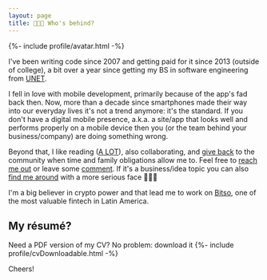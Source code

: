 ```yaml
---
layout: page
title: 🧑🏽‍💻 Who's behind?
---
```


{%- include profile/avatar.html -%}

I've been writing code since 2007 and getting paid for it since 2013 (outside of college), a bit over a year since getting my BS in software engineering from [UNET](http://www.unet.edu.ve/).

I fell in love with mobile development, primarily because of the app's fad back then. Now, 
more than a decade since smartphones made their way into our everyday lives it's not a trend
anymore: it's the standard. If you don't have a digital mobile presence, a.k.a. a site/app that looks
well and performs properly on a mobile device then you (or the team behind your business/company) are doing something wrong.

Beyond that, I like reading ([A LOT](https://www.goodreads.com/user/show/95758480-mauricio-chirino)), also collaborating, and [give back](https://stackoverflow.com/users/2376336/mauricio-chirino) to the community when time and family obligations allow me to. Feel free to [reach me out](https://github.com/mchirino89) or leave some [comment](https://twitter.com/Chirino89M). If it's a business/idea topic you can also [find me around](https://www.linkedin.com/in/mauriciochirino/) with a more serious face 👨🏽‍💻

I'm a big believer in crypto power and that lead me to work on [Bitso](https://medium.com/bitso-engineering/what-makes-a-good-unit-test-d6fcb48089f6), one of the most valuable fintech in Latin America. 

## My résumé?

Need a PDF version of my CV? No problem: download it {%- include profile/cvDownloadable.html -%}

Cheers!